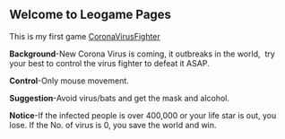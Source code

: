 ## Welcome to Leogame Pages

This is my first game [CoronaVirusFighter](https://github.com/KalendsWang/leogame/CoronaVirusFighter.html)
<p><strong>Background</strong>-New Corona Virus is coming, it outbreaks in the world,&nbsp; try your best to control&nbsp;the virus fighter to defeat it ASAP.</p>
<p><strong>Control</strong>-Only mouse movement.</p>
<p><strong>Suggestion</strong>-Avoid virus/bats and get the mask and alcohol.</p>
<p><strong>Notice</strong>-If the infected people is over 400,000 or your life star is out, you lose. If the No. of virus is 0, you save the world and win.</p>

